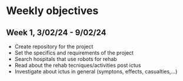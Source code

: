 # Weekly objectives

## Week 1, 3/02/24 - 9/02/24

* Create repository for the project
* Set the specifics and requirements of the project
* Search hospitals that use robots for rehab
* Read about the rehab tecniques/activities post ictus
* Investigate about ictus in general (symptons, effects, casualties,...)
